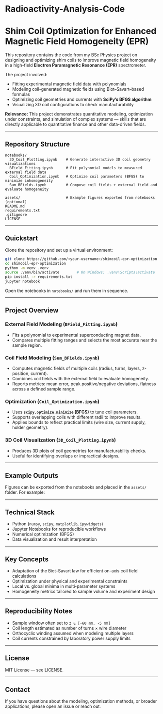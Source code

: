 # Radioactivity-Analysis-Code
# Shim Coil Optimization for Enhanced Magnetic Field Homogeneity (EPR)

This repository contains the code from my BSc Physics project on designing and optimizing shim coils to improve magnetic field homogeneity in a high-field **Electron Paramagnetic Resonance (EPR)** spectrometer.  

The project involved:
- Fitting experimental magnetic field data with polynomials  
- Modeling coil-generated magnetic fields using Biot–Savart–based formulas  
- Optimizing coil geometries and currents with **SciPy’s BFGS algorithm**  
- Visualizing 3D coil configurations to check manufacturability  

**Relevance:** This project demonstrates quantitative modeling, optimization under constraints, and simulation of complex systems — skills that are directly applicable to quantitative finance and other data-driven fields.

---

## Repository Structure

```
notebooks/
  3D_Coil_Plotting.ipynb    # Generate interactive 3D coil geometry visualizations
  BField_Fitting.ipynb      # Fit polynomial models to measured external field data
  Coil_Optimization.ipynb   # Optimize coil parameters (BFGS) to minimize inhomogeneity
  Sum_BFields.ipynb         # Compose coil fields + external field and evaluate homogeneity

assets/                     # Example figures exported from notebooks (optional)
README.md
requirements.txt
.gitignore
LICENSE
```

---

## Quickstart

Clone the repository and set up a virtual environment:

```bash
git clone https://github.com/<your-username>/shimcoil-epr-optimization.git
cd shimcoil-epr-optimization
python -m venv .venv
source .venv/bin/activate        # On Windows: .venv\Scripts\activate
pip install -r requirements.txt
jupyter notebook
```

Open the notebooks in `notebooks/` and run them in sequence.

---

## Project Overview

### External Field Modeling (`BField_Fitting.ipynb`)
- Fits a polynomial to experimental superconducting magnet data.  
- Compares multiple fitting ranges and selects the most accurate near the sample region.  

### Coil Field Modeling (`Sum_BFields.ipynb`)
- Computes magnetic fields of multiple coils (radius, turns, layers, z-position, current).  
- Combines coil fields with the external field to evaluate homogeneity.  
- Reports metrics: mean error, peak positive/negative deviations, flatness across a defined sample range.  

### Optimization (`Coil_Optimization.ipynb`)
- Uses **`scipy.optimize.minimize` (BFGS)** to tune coil parameters.  
- Supports overlapping coils with different radii to improve results.  
- Applies bounds to reflect practical limits (wire size, current supply, holder geometry).  

### 3D Coil Visualization (`3D_Coil_Plotting.ipynb`)
- Produces 3D plots of coil geometries for manufacturability checks.  
- Useful for identifying overlaps or impractical designs.  

---

## Example Outputs

Figures can be exported from the notebooks and placed in the `assets/` folder. For example:

<!--
![Polynomial fit of external field](assets/field-polynomial.png)
![Corrected field across sample window](assets/corrected-field.png)
![3D visualization of coil design](assets/coil-3d.png)
-->

---

## Technical Stack

- Python (`numpy`, `scipy`, `matplotlib`, `ipywidgets`)  
- Jupyter Notebooks for reproducible workflows  
- Numerical optimization (BFGS)  
- Data visualization and result interpretation  

---

## Key Concepts

- Adaptation of the Biot–Savart law for efficient on-axis coil field calculations  
- Optimization under physical and experimental constraints  
- Local vs. global minima in multi-parameter systems  
- Homogeneity metrics tailored to sample volume and experiment design  

---

## Reproducibility Notes

- Sample window often set to `z ∈ [-60 mm, -5 mm]`  
- Coil length estimated as number of turns × wire diameter  
- Orthocyclic winding assumed when modeling multiple layers  
- Coil currents constrained by laboratory power supply limits  

---

## License

MIT License — see [LICENSE](./LICENSE).

---

## Contact

If you have questions about the modeling, optimization methods, or broader applications, please open an issue or reach out.
